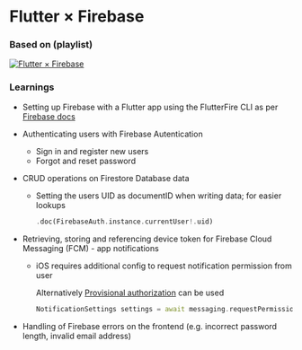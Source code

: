# Flutter × Firebase

### Based on (playlist)

[![Flutter × Firebase](https://img.youtube.com/vi/PBxbWZZTG2Q/0.jpg)](https://www.youtube.com/playlist?list=PLlvRDpXh1Se4wZWOWs8yapI8AS_fwDHzf "Flutter × Firebase")


### Learnings

- Setting up Firebase with a Flutter app using the FlutterFire CLI as per [Firebase docs](https://firebase.google.com/docs/flutter/setup)

- Authenticating users with Firebase Autentication
  - Sign in and register new users
  - Forgot and reset password
  
- CRUD operations on Firestore Database data
  - Setting the users UID as documentID when writing data; for easier lookups
  
    ```dart
    .doc(FirebaseAuth.instance.currentUser!.uid)
    ```

- Retrieving, storing and referencing device token for Firebase Cloud Messaging (FCM) - app notifications
  - iOS requires additional config to request notification permission from user
  
    Alternatively [Provisional authorization](https://firebase.flutter.dev/docs/messaging/permissions/#provisional-authorization) can be used
    ```dart
    NotificationSettings settings = await messaging.requestPermission(provisional: true);
    ```

-  Handling of Firebase errors on the frontend (e.g. incorrect password length, invalid email address)
